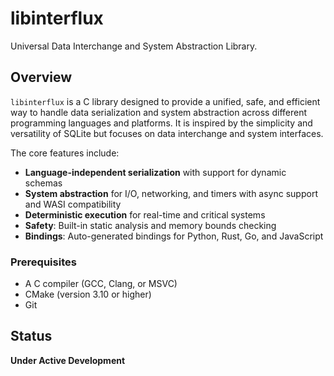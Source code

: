 # libinterflux

Universal Data Interchange and System Abstraction Library.

## Overview

`libinterflux` is a C library designed to provide a unified, safe, and efficient way to handle data serialization and system abstraction across different programming languages and platforms. It is inspired by the simplicity and versatility of SQLite but focuses on data interchange and system interfaces.

The core features include:
- **Language-independent serialization** with support for dynamic schemas
- **System abstraction** for I/O, networking, and timers with async support and WASI compatibility
- **Deterministic execution** for real-time and critical systems
- **Safety**: Built-in static analysis and memory bounds checking
- **Bindings**: Auto-generated bindings for Python, Rust, Go, and JavaScript

### Prerequisites

- A C compiler (GCC, Clang, or MSVC)
- CMake (version 3.10 or higher)
- Git

## Status

 **Under Active Development**  



